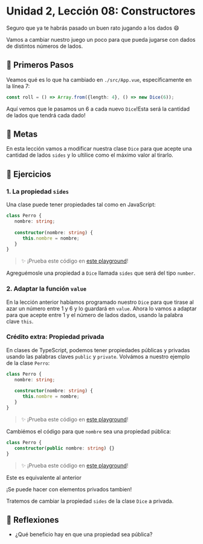 # Unidad 2, Lección 08: Constructores

Seguro que ya te habrás pasado un buen rato jugando a los dados 😄

Vamos a cambiar nuestro juego un poco para que pueda jugarse con dados de distintos números de lados.

## 🐾 Primeros Pasos

Veamos qué es lo que ha cambiado en `./src/App.vue`, específicamente en la línea 7:

```typescript
const roll = () => Array.from({length: 4}, () => new Dice(6));
```

Aquí vemos que le pasamos un 6 a cada nuevo `Dice`!Esta será la cantidad de lados que tendrá cada dado!

## 🥅 Metas

En esta lección vamos a modificar nuestra clase `Dice` para que acepte una cantidad de lados `sides` y lo ultilice como el máximo valor al tirarlo.

## 🤸 Ejercicios

### 1. La propiedad `sides`

Una clase puede tener propiedades tal como en JavaScript:

```typescript
class Perro {
   nombre: string;
   
   constructor(nombre: string) {
      this.nombre = nombre;
   }
}
```

> ✨ ¡Prueba este código en [este playground](https://www.typescriptlang.org/play?#code/MYGwhgzhAEAKCmAnRB7aBvAUNHA7FAtgEaLwBc0EALogJa4DmA3Njq9MCrtYgK7BUUiABT5ipCj3oMAlBnY5oVABa0IAOjEl40ALzQtpFooC+mE0A)!

Agreguémosle una propiedad a `Dice` llamada `sides` que será del tipo `number`.

### 2. Adaptar la función `value`

En la lección anterior habíamos programado nuestro `Dice` para que tirase al azar un número entre 1 y 6 y lo guardará en `value`. Ahora lo vamos a adaptar para que acepte entre 1 y el número de lados dados, usando la palabra clave `this`.

### Crédito extra: Propiedad privada

En clases de TypeScript, podemos tener propiedades públicas y privadas usando las palabras claves `public` y `private`. Volvámos a nuestro ejemplo de la clase `Perro`:

```typescript
class Perro {
   nombre: string;
   
   constructor(nombre: string) {
      this.nombre = nombre;
   }
}
```

> ✨ ¡Prueba este código en [este playground](https://www.typescriptlang.org/play?#code/MYGwhgzhAEAKCmAnRB7aBvAUNHA7FAtgEaLwBc0EALogJa4DmA3Njq9MCrtYgK7BUUiABT5ipCj3oMAlBnY5oVABa0IAOjEl40ALzQtpFooC+mE0A)!

Cambiémos el código para que `nombre` sea una propiedad pública:

```typescript
class Perro {
   constructor(public nombre: string) {}
}
```

> ✨ ¡Prueba este código en [este playground](https://www.typescriptlang.org/play?#code/MYGwhgzhAEAKCmAnRB7aBvAUNHwUDsIAXRAV2CJUQAoAHUgIxAEthp8UBbBxeALmjFEzfAHMAlBgC+mKUA)!

Este es equivalente al anterior 

¡Se puede hacer con elementos privados tambien!

Tratemos de cambiar la propiedad `sides` de la clase `Dice` a privada.

## 🤔 Reflexiones

- ¿Qué beneficio hay en que una propiedad sea pública?
